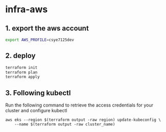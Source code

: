 # infra-aws


## 1. export the aws account
```sh
export AWS_PROFILE=csye7125dev   
```

## 2. deploy
```sh
terraform init
terraform plan
terraform apply
```

## 3. Following kubectl
Run the following command to retrieve the access credentials for your cluster and configure kubectl
```
aws eks --region $(terraform output -raw region) update-kubeconfig \
    --name $(terraform output -raw cluster_name)
```

